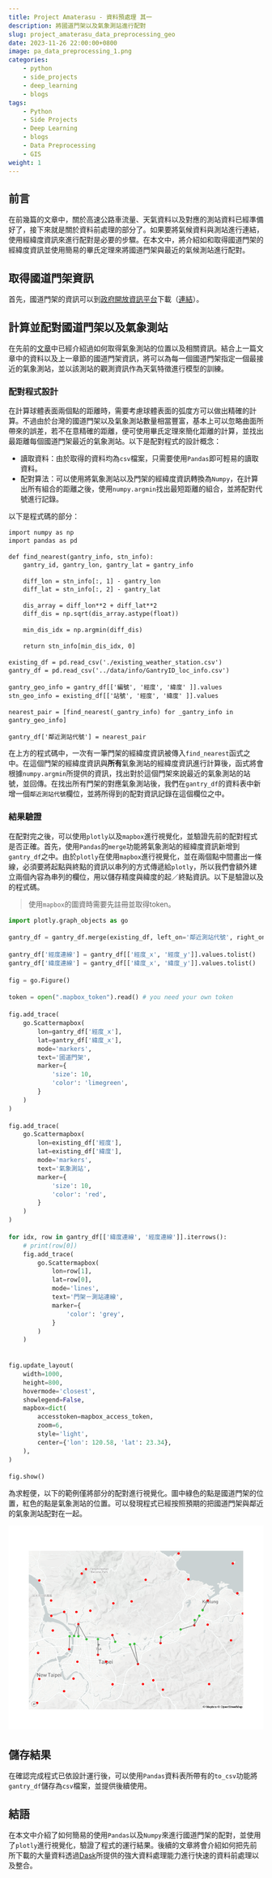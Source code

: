 ```yaml
---
title: Project Amaterasu - 資料預處理 其一
description: 將國道門架以及氣象測站進行配對
slug: project_amaterasu_data_preprocessing_geo
date: 2023-11-26 22:00:00+0800
image: pa_data_preprocessing_1.png
categories:
    - python
    - side_projects
    - deep_learning
    - blogs
tags:
    - Python
    - Side Projects
    - Deep Learning
    - blogs
    - Data Preprocessing
    - GIS
weight: 1
---
```


## 前言

在前幾篇的文章中，關於高速公路車流量、天氣資料以及對應的測站資料已經準備好了，接下來就是關於資料前處理的部分了。如果要將氣候資料與測站進行連結，使用經緯度資訊來進行配對是必要的步驟。在本文中，將介紹如和取得國道門架的經緯度資訊並使用簡易的畢氏定理來將國道門架與最近的氣候測站進行配對。

## 取得國道門架資訊

首先，國道門架的資訊可以到[政府開放資訊平台](https://data.gov.tw/)下載（[連結](https://data.gov.tw/dataset/21165)）。

## 計算並配對國道門架以及氣象測站

在先前的[文章](https://dstipscafe.github.io/blogs/p/project_amaterasu__weather_data_prepare/)中已經介紹過如何取得氣象測站的位置以及相關資訊。結合上一篇文章中的資料以及上一章節的國道門架資訊，將可以為每一個國道門架指定一個最接近的氣象測站，並以該測站的觀測資訊作為天氣特徵進行模型的訓練。

### 配對程式設計

在計算球體表面兩個點的距離時，需要考慮球體表面的弧度方可以做出精確的計算。不過由於台灣的國道門架以及氣象測站數量相當豐富，基本上可以忽略曲面所帶來的誤差，若不在意精確的距離，便可使用畢氏定理來簡化距離的計算，並找出最距離每個國道門架最近的氣象測站。以下是配對程式的設計概念：

* 讀取資料：由於取得的資料均為`csv`檔案，只需要使用`Pandas`即可輕易的讀取資料。
* 配對算法：可以使用將氣象測站以及門架的經緯度資訊轉換為`Numpy`，在計算出所有組合的距離之後，使用`numpy.argmin`找出最短距離的組合，並將配對代號進行記錄。

以下是程式碼的部分：

```python=
import numpy as np
import pandas as pd

def find_nearest(gantry_info, stn_info):
    gantry_id, gantry_lon, gantry_lat = gantry_info
    
    diff_lon = stn_info[:, 1] - gantry_lon
    diff_lat = stn_info[:, 2] - gantry_lat

    dis_array = diff_lon**2 + diff_lat**2
    diff_dis = np.sqrt(dis_array.astype(float))
    
    min_dis_idx = np.argmin(diff_dis)
    
    return stn_info[min_dis_idx, 0]

existing_df = pd.read_csv('./existing_weather_station.csv')
gantry_df = pd.read_csv('../data/info/GantryID_loc_info.csv')

gantry_geo_info = gantry_df[['編號', '經度', '緯度' ]].values
stn_geo_info = existing_df[['站號', '經度', '緯度' ]].values

nearest_pair = [find_nearest(_gantry_info) for _gantry_info in gantry_geo_info]

gantry_df['鄰近測站代號'] = nearest_pair
```

在上方的程式碼中，一次有一筆門架的經緯度資訊被傳入`find_nearest`函式之中。在這個門架的經緯度資訊與**所有**氣象測站的經緯度資訊進行計算後，函式將會根據`numpy.argmin`所提供的資訊，找出對於這個門架來說最近的氣象測站的站號，並回傳。在找出所有門架的對應氣象測站後，我們在`gantry_df`的資料表中新增一個`鄰近測站代號`欄位，並將所得到的配對資訊記錄在這個欄位之中。

### 結果驗證

在配對完之後，可以使用`plotly`以及`mapbox`進行視覺化，並驗證先前的配對程式是否正確。首先，使用`Pandas`的`merge`功能將氣象測站的經緯度資訊新增到`gantry_df`之中。由於`plotly`在使用`mapbox`進行視覺化，並在兩個點中間畫出一條線，必須要將起點與終點的資訊以串列的方式傳遞給`plotly`，所以我們會額外建立兩個內容為串列的欄位，用以儲存精度與緯度的起／終點資訊。以下是驗證以及的程式碼。

> 使用`mapbox`的圖資時需要先註冊並取得token。

```python
import plotly.graph_objects as go

gantry_df = gantry_df.merge(existing_df, left_on='鄰近測站代號', right_on='站號')

gantry_df['經度連線'] = gantry_df[['經度_x', '經度_y']].values.tolist()
gantry_df['緯度連線'] = gantry_df[['緯度_x', '緯度_y']].values.tolist()

fig = go.Figure()

token = open(".mapbox_token").read() # you need your own token

fig.add_trace(
    go.Scattermapbox(
        lon=gantry_df['經度_x'],
        lat=gantry_df['緯度_x'],
        mode='markers',
        text='國道門架',
        marker={
            'size': 10,
            'color': 'limegreen',
        }
    )
)

fig.add_trace(
    go.Scattermapbox(
        lon=existing_df['經度'],
        lat=existing_df['緯度'],
        mode='markers',
        text='氣象測站',
        marker={
            'size': 10,
            'color': 'red',
        }
    )
)

for idx, row in gantry_df[['緯度連線', '經度連線']].iterrows():
    # print(row[0])
    fig.add_trace(
        go.Scattermapbox(
            lon=row[1],
            lat=row[0],
            mode='lines',
            text='門架－測站連線',
            marker={
                'color': 'grey',
            }
        )
    )


fig.update_layout(
    width=1000,
    height=800,
    hovermode='closest',
    showlegend=False,
    mapbox=dict(
        accesstoken=mapbox_access_token,
        zoom=6,
        style='light',
        center={'lon': 120.58, 'lat': 23.34},
    ),
)

fig.show()

```

為求輕便，以下的範例僅將部分的配對進行視覺化。圖中綠色的點是國道門架的位置，紅色的點是氣象測站的位置。可以發現程式已經按照預期的把國道門架與鄰近的氣象測站配對在一起。

![門架－氣象測站連線](gis.png)

## 儲存結果

在確認完成程式已依設計運行後，可以使用`Pandas`資料表所帶有的`to_csv`功能將`gantry_df`儲存為`csv`檔案，並提供後續使用。

## 結語

在本文中介紹了如何簡易的使用`Pandas`以及`Numpy`來進行國道門架的配對，並使用了`plotly`進行視覺化，驗證了程式的運行結果。後續的文章將會介紹如何把先前所下載的大量資料透過[Dask](https://www.dask.org/)所提供的強大資料處理能力進行快速的資料前處理以及整合。